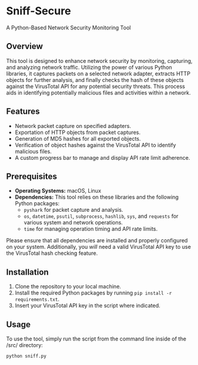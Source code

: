 # Sniff-Secure
A Python-Based Network Security Monitoring Tool

## Overview
This tool is designed to enhance network security by monitoring, capturing, and analyzing network traffic. Utilizing the power of various Python libraries, it captures packets on a selected network adapter, extracts HTTP objects for further analysis, and finally checks the hash of these objects against the VirusTotal API for any potential security threats. This process aids in identifying potentially malicious files and activities within a network.

## Features
- Network packet capture on specified adapters.
- Exportation of HTTP objects from packet captures.
- Generation of MD5 hashes for all exported objects.
- Verification of object hashes against the VirusTotal API to identify malicious files.
- A custom progress bar to manage and display API rate limit adherence.

## Prerequisites
- **Operating Systems:** macOS, Linux
- **Dependencies:** This tool relies on these libraries and the following Python packages:
  - `pyshark` for packet capture and analysis.
  - `os`, `datetime`, `psutil`, `subprocess`, `hashlib`, `sys`, and `requests` for various system and network operations.
  - `time` for managing operation timing and API rate limits.

Please ensure that all dependencies are installed and properly configured on your system. Additionally, you _will_ need a valid VirusTotal API key to use the VirusTotal hash checking feature.

## Installation
1. Clone the repository to your local machine.
2. Install the required Python packages by running `pip install -r requirements.txt`.
3. Insert your VirusTotal API key in the script where indicated.

## Usage
To use the tool, simply run the script from the command line inside of the /src/ directory:

```bash
python sniff.py
